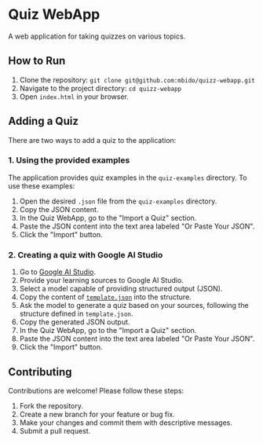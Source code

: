 # Quiz WebApp

A web application for taking quizzes on various topics.

## How to Run

1.  Clone the repository: `git clone git@github.com:mbido/quizz-webapp.git`
2.  Navigate to the project directory: `cd quizz-webapp`
3.  Open `index.html` in your browser.

## Adding a Quiz

There are two ways to add a quiz to the application:

### 1. Using the provided examples

The application provides quiz examples in the `quiz-examples` directory. To use these examples:

1.  Open the desired `.json` file from the `quiz-examples` directory.
2.  Copy the JSON content.
3.  In the Quiz WebApp, go to the "Import a Quiz" section.
4.  Paste the JSON content into the text area labeled "Or Paste Your JSON".
5.  Click the "Import" button.

### 2. Creating a quiz with Google AI Studio

1.  Go to [Google AI Studio](https://makersuite.google.com/).
2.  Provide your learning sources to Google AI Studio.
3.  Select a model capable of providing structured output (JSON).
4.  Copy the content of [`template.json`](./template.json) into the structure.
5.  Ask the model to generate a quiz based on your sources, following the structure defined in `template.json`.
6.  Copy the generated JSON output.
7.  In the Quiz WebApp, go to the "Import a Quiz" section.
8.  Paste the JSON content into the text area labeled "Or Paste Your JSON".
9.  Click the "Import" button.

## Contributing

Contributions are welcome! Please follow these steps:

1.  Fork the repository.
2.  Create a new branch for your feature or bug fix.
3.  Make your changes and commit them with descriptive messages.
4.  Submit a pull request.
